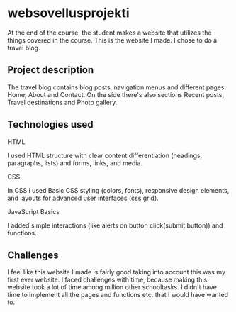# websovellusprojekti

 At the end of the course, the student makes a website that utilizes the things covered in the course. This is the website I made. I chose to do a travel blog.

 ## Project description

 The travel blog contains blog posts, navigation menus and different pages: Home, About and Contact. On the side there's also sections Recent posts, Travel destinations and Photo gallery.

 ## Technologies used

 HTML

 I used HTML structure with clear content differentiation (headings, paragraphs, lists) and forms, links, and media.

 CSS

 In CSS i used Basic CSS styling (colors, fonts), responsive design elements, and layouts for advanced user interfaces (css grid).

 JavaScript Basics

 I added simple interactions (like alerts on button click(submit button)) and functions.

 ## Challenges

 I feel like this website I made is fairly good taking into account this was my first ever website. I faced challenges with time, because making this
 website took a lot of time among million other schooltasks. I didn't have time to implement all the pages and functions etc. that I would have wanted to.
